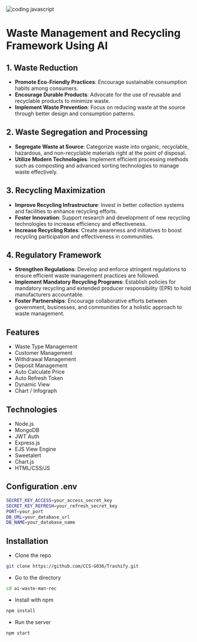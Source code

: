 ![coding javascript](https://github.com/user-attachments/assets/074becc4-f938-497a-9dca-5dadcaeb27f6)

# Waste Management and Recycling Framework Using AI

## 1. Waste Reduction

- **Promote Eco-Friendly Practices**: Encourage sustainable consumption habits among consumers.
- **Encourage Durable Products**: Advocate for the use of reusable and recyclable products to minimize waste.
- **Implement Waste Prevention**: Focus on reducing waste at the source through better design and consumption patterns.

## 2. Waste Segregation and Processing

- **Segregate Waste at Source**: Categorize waste into organic, recyclable, hazardous, and non-recyclable materials
  right at the point of disposal.
- **Utilize Modern Technologies**: Implement efficient processing methods such as composting and advanced sorting
  technologies to manage waste effectively.

## 3. Recycling Maximization

- **Improve Recycling Infrastructure**: Invest in better collection systems and facilities to enhance recycling efforts.
- **Foster Innovation**: Support research and development of new recycling technologies to increase efficiency and
  effectiveness.
- **Increase Recycling Rates**: Create awareness and initiatives to boost recycling participation and effectiveness in
  communities.

## 4. Regulatory Framework

- **Strengthen Regulations**: Develop and enforce stringent regulations to ensure efficient waste management practices
  are followed.
- **Implement Mandatory Recycling Programs**: Establish policies for mandatory recycling and extended producer
  responsibility (EPR) to hold manufacturers accountable.
- **Foster Partnerships**: Encourage collaborative efforts between government, businesses, and communities for a
  holistic approach to waste management.

## Features

- Waste Type Management
- Customer Management
- Withdrawal Management
- Deposit Management
- Auto Calculate Price
- Auto Refresh Token
- Dynamic View
- Chart / Infograph

## Technologies

- Node.js
- MongoDB
- JWT Auth
- Express.js
- EJS View Engine
- Sweetalert
- Chart.js
- HTML/CSS/JS

## Configuration .env

```bash
SECRET_KEY_ACCESS=your_access_secret_key
SECRET_KEY_REFRESH=your_refresh_secret_key
PORT=your_port
DB_URL=your_database_url
DB_NAME=your_database_name
 ``` 

## Installation

- Clone the repo

```bash
git clone https://github.com/CCS-G036/Trashify.git
```

- Go to the directory

```bash
cd ai-waste-man-rec
```

- Install with npm

```bash
npm install
```

- Run the server

```bash
npm start
 ```   
